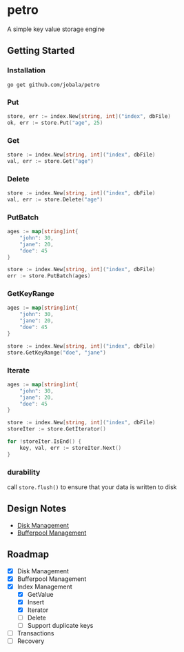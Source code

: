 # petro

A simple key value storage engine

## Getting Started

### Installation

`go get github.com/jobala/petro`

### Put

```go
store, err := index.New[string, int]("index", dbFile)
ok, err := store.Put("age", 25)
```

### Get

```go
store := index.New[string, int]("index", dbFile)
val, err := store.Get("age")
```

### Delete

```go
store := index.New[string, int]("index", dbFile)
val, err := store.Delete("age")
```

### PutBatch

```go
ages := map[string]int{
    "john": 30,
    "jane": 20,
    "doe": 45
}

store := index.New[string, int]("index", dbFile)
err := store.PutBatch(ages)
```

### GetKeyRange

```go
ages := map[string]int{
    "john": 30,
    "jane": 20,
    "doe": 45
}

store := index.New[string, int]("index", dbFile)
store.GetKeyRange("doe", "jane")
```

### Iterate

```go
ages := map[string]int{
    "john": 30,
    "jane": 20,
    "doe": 45
}

store := index.New[string, int]("index", dbFile)
storeIter := store.GetIterator()

for !storeIter.IsEnd() {
    key, val, err := storeIter.Next()
}
```

### durability

call `store.flush()` to ensure that your data is written to disk

## Design Notes

- [Disk Management](https://japhethobala.com/posts/technical/db-disk-mgmt)
- [Bufferpool Management](https://japhethobala.com/posts/technical/db-buffer-mgmt/)

## Roadmap

- [x] Disk Management
- [x] Bufferpool Management
- [x] Index Management
  - [x] GetValue
  - [x] Insert
  - [x] Iterator
  - [ ] Delete
  - [ ] Support duplicate keys
- [ ] Transactions
- [ ] Recovery

